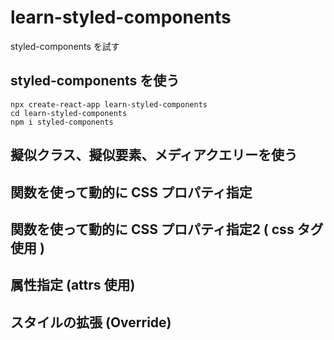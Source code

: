 # learn-styled-components
styled-components を試す

## styled-components を使う
```
npx create-react-app learn-styled-components
cd learn-styled-components
npm i styled-components
```

## 擬似クラス、擬似要素、メディアクエリーを使う

## 関数を使って動的に CSS プロパティ指定

## 関数を使って動的に CSS プロパティ指定2 ( css タグ使用 )

## 属性指定 (attrs 使用)

## スタイルの拡張 (Override)
